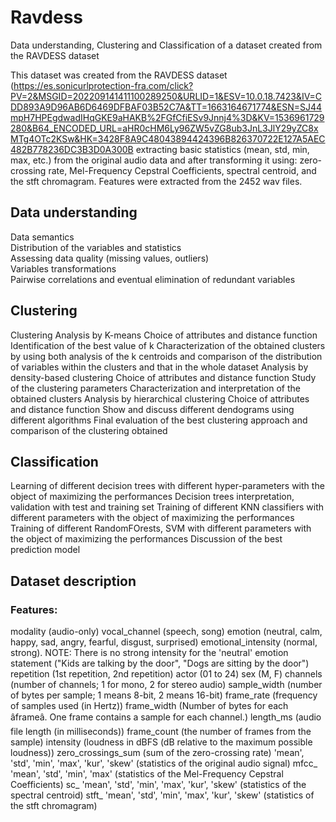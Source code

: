 # Ravdess
Data understanding, Clustering and Classification of a dataset created from the RAVDESS dataset

This dataset was created from the RAVDESS dataset (https://es.sonicurlprotection-fra.com/click?PV=2&MSGID=202209141411100289250&URLID=1&ESV=10.0.18.7423&IV=CDD893A9D96AB6D6469DFBAF03B52C7A&TT=1663164671774&ESN=SJ44mpH7HPEgdwadIHqGKE9aHAKB%2FGfCfiESv9Jnnj4%3D&KV=1536961729280&B64_ENCODED_URL=aHR0cHM6Ly96ZW5vZG8ub3JnL3JlY29yZC8xMTg4OTc2KSw&HK=3428F8A9C48043894424396B826370722E127A5AEC482B778236DC3B3D0A300B extracting basic statistics (mean, std, min, max, etc.) from the original audio data and after transforming it using: zero-crossing rate, Mel-Frequency Cepstral Coefficients, spectral centroid, and the stft chromagram. Features were extracted from the 2452 wav files.

## Data understanding
Data semantics <br />
Distribution of the variables and statistics <br />
Assessing data quality (missing values, outliers) <br />
Variables transformations <br />
Pairwise correlations and eventual elimination of redundant variables <br />

## Clustering
Clustering Analysis by K-means
Choice of attributes and distance function
Identification of the best value of k 
Characterization of the obtained clusters by using both analysis of the k centroids and comparison of the distribution of variables within the clusters and that in the whole dataset
Analysis by density-based clustering
Choice of attributes and distance function 
Study of the clustering parameters
Characterization and interpretation of the obtained clusters
Analysis by hierarchical clustering
Choice of attributes and distance function
Show and discuss different dendograms using different algorithms
Final evaluation of the best clustering approach and comparison of the clustering obtained

## Classification
Learning of different decision trees with different hyper-parameters with the object of maximizing the performances
Decision trees interpretation, validation with test and training set
Training of different KNN classifiers with different parameters with the object of maximizing the performances
Training of different RandomFOrests, SVM with different parameters with the object of maximizing the performances
Discussion of the best prediction model

## Dataset description
### Features:
modality (audio-only)
vocal_channel (speech, song)
emotion (neutral, calm, happy, sad, angry, fearful, disgust, surprised)
emotional_intensity (normal, strong). NOTE: There is no strong intensity for the 'neutral' emotion
statement ("Kids are talking by the door", "Dogs are sitting by the door")
repetition (1st repetition, 2nd repetition)
actor (01 to 24)
sex (M, F)
channels (number of channels; 1 for mono, 2 for stereo audio)
sample_width (number of bytes per sample; 1 means 8-bit, 2 means 16-bit)
frame_rate (frequency of samples used (in Hertz))
frame_width (Number of bytes for each âframeâ. One frame contains a sample for each channel.)
length_ms (audio file length (in milliseconds))
frame_count (the number of frames from the sample)
intensity (loudness in dBFS (dB relative to the maximum possible loudness))
zero_crossings_sum (sum of the zero-crossing rate)
'mean', 'std', 'min', 'max', 'kur', 'skew' (statistics of the original audio signal)
mfcc_ 'mean', 'std', 'min', 'max' (statistics of the Mel-Frequency Cepstral Coefficients)
sc_ 'mean', 'std', 'min', 'max', 'kur', 'skew' (statistics of the spectral centroid)
stft_ 'mean', 'std', 'min', 'max', 'kur', 'skew' (statistics of the stft chromagram)